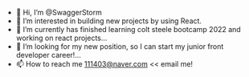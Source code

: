 - 👋 Hi, I’m @SwaggerStorm
- 👀 I’m interested in building new projects by using React.
- 🌱 I’m currently has finished learning colt steele bootcamp 2022 and working on react projects...
- 💞️ I’m looking for my new position, so I can start my junior front developer career!...
- 📫 How to reach me 111403@naver.com << email me!

<!---
SwaggerStorm/SwaggerStorm is a ✨ special ✨ repository because its `README.md` (this file) appears on your GitHub profile.
You can click the Preview link to take a look at your changes.
--->
